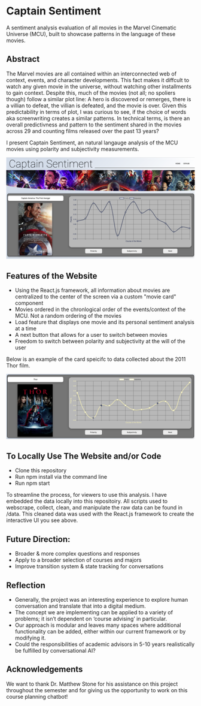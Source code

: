 # Captain Sentiment
A sentiment analysis evaluation of all movies in the Marvel Cinematic Universe (MCU), built to showcase patterns in the language of these movies.

## Abstract
The Marvel movies are all contained within an interconnected web of context, events, and character developments. This fact makes it diffcult to watch any given movie in the universe, without watching other installments to gain context. Despite this, much of the movies (not all; no spoliers though) follow a similar plot line: A hero is discovered or remerges, there is a villian to defeat, the villian is defeated, and the movie is over. Given this predictability in terms of plot, I was curious to see, if the choice of words aka screenwriting creates a similar patterns. In technical terms, is there an overall predictivness and pattern to the sentiment shared in the movies across 29 and counting films released over the past 13 years?


I present Captain Sentiment, an natural langauge analysis of the MCU movies using polarity and subjectivity measurements.

![UI Design](UI_SS.png)

## Features of the Website
- Using the React.js framework, all information about movies are centralized to the center of the screen via a custom "movie card" component
- Movies ordered in the chronlogical order of the events/context of the MCU. Not a random ordering of the movies
- Load feature that displays one movie and its personal sentiment analysis at a time
- A next button that allows for a user to switch between movies
- Freedom to switch between polarity and subjectivity at the will of the user

Below is an example of the card speicifc to data collected about the 2011 Thor film.

![Card_UI Design](Card_UI_SS.png)


## To Locally Use The Website and/or Code
- Clone this repository
- Run npm install via the command line
- Run npm start

To streamline the process, for viewers to use this analysis. I have embedded the data locally into this repositoiry. All scripts used to webscrape, collect, clean, and manipulate the raw data can be found in /data. This cleaned data was used with the React.js framework to create the interactive UI you see above.

## Future Direction:
- Broader & more complex questions and responses
- Apply to a broader selection of courses and majors
- Improve transition system & state tracking for conversations


## Reflection
- Generally, the project was an interesting experience to explore human conversation and translate that into a digital medium.
- The concept we are implementing can be applied to a variety of problems; it isn’t dependent on ‘course advising’ in particular.
- Our approach is modular and leaves many spaces where additional functionality can be added, either within our current framework or by modifying it.
- Could the responsibilities of academic advisors in 5-10 years realistically be fulfilled by conversational AI?

## Acknowledgements
We want to thank Dr. Matthew Stone for his assistance on this project throughout the semester and for giving us the opportunity to work on this course planning chatbot!
